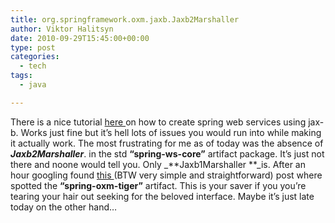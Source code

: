```yaml
---
title: org.springframework.oxm.jaxb.Jaxb2Marshaller
author: Viktor Halitsyn
date: 2010-09-29T15:45:00+00:00
type: post
categories:
  - tech
tags:
  - java

---
```

There is a nice tutorial [here ][1]on how to create spring web services using jax-b. Works just fine but it&#8217;s hell lots of issues you would run into while making it actually work. The most frustrating for me as of today was the absence of _**Jaxb2Marshaller**_. in the std **&#8220;spring-ws-core&#8221;** artifact package. It&#8217;s just not there and noone would tell you. Only _**Jaxb1Marshaller **_is. After an hour googling found [this ][2](BTW very simple and straightforward) post where spotted the **&#8220;spring-oxm-tiger&#8221;** artifact. This is your saver if you you&#8217;re tearing your hair out seeking  for the beloved interface. Maybe it&#8217;s just late today on the other hand&#8230;

 [1]: http://static.springsource.org/spring-ws/sites/2.0/reference/html/server.html#server-automatic-wsdl-exposure
 [2]: http://www.codemonkeyramblings.com/2009/11/a-basic-straight-forward-tutorial-on-spring-web-services/